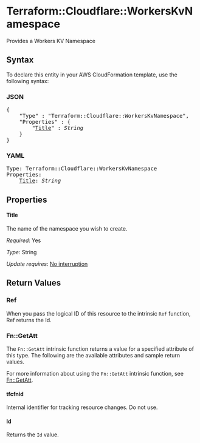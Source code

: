 # Terraform::Cloudflare::WorkersKvNamespace

Provides a Workers KV Namespace

## Syntax

To declare this entity in your AWS CloudFormation template, use the following syntax:

### JSON

<pre>
{
    "Type" : "Terraform::Cloudflare::WorkersKvNamespace",
    "Properties" : {
        "<a href="#title" title="Title">Title</a>" : <i>String</i>
    }
}
</pre>

### YAML

<pre>
Type: Terraform::Cloudflare::WorkersKvNamespace
Properties:
    <a href="#title" title="Title">Title</a>: <i>String</i>
</pre>

## Properties

#### Title

The name of the namespace you wish to create.

_Required_: Yes

_Type_: String

_Update requires_: [No interruption](https://docs.aws.amazon.com/AWSCloudFormation/latest/UserGuide/using-cfn-updating-stacks-update-behaviors.html#update-no-interrupt)

## Return Values

### Ref

When you pass the logical ID of this resource to the intrinsic `Ref` function, Ref returns the Id.

### Fn::GetAtt

The `Fn::GetAtt` intrinsic function returns a value for a specified attribute of this type. The following are the available attributes and sample return values.

For more information about using the `Fn::GetAtt` intrinsic function, see [Fn::GetAtt](https://docs.aws.amazon.com/AWSCloudFormation/latest/UserGuide/intrinsic-function-reference-getatt.html).

#### tfcfnid

Internal identifier for tracking resource changes. Do not use.

#### Id

Returns the <code>Id</code> value.

